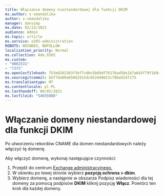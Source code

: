 ```yaml
---
title: Włączanie domeny niestandardowej dla funkcji DKIM
ms.author: v-smandalika
author: v-smandalika
manager: dansimp
ms.date: 02/23/2021
audience: Admin
ms.topic: article
ms.service: o365-administration
ROBOTS: NOINDEX, NOFOLLOW
localization_priority: Normal
ms.collection: Adm_O365
ms.custom:
- "9002531"
- "7375"
ms.openlocfilehash: 753e0201363f3bf7c60c5b69df76176ad58e1b7a643f79f169c71af20b0a35d9
ms.sourcegitcommit: b5f7da89a650d2915dc652449623c78be6247175
ms.translationtype: MT
ms.contentlocale: pl-PL
ms.lasthandoff: 08/05/2021
ms.locfileid: "54035088"
---
```

# <a name="enable-the-custom-domain-for-dkim"></a>Włączanie domeny niestandardowej dla funkcji DKIM

Po utworzeniu rekordów CNAME dla domen niestandardowych należy włączyć tę domenę.

Aby włączyć domenę, wykonaj następujące czynności:

1. Przejdź do centrum [Exchange administracyjnego.](https://outlook.office365.com/ecp/)
2. W okienku po lewej stronie wybierz **pozycję ochrona > dkim**.
3. Wybierz domenę, a następnie w obszarze Podpisz wiadomości dla tej domeny za pomocą podpisów **DKIM** kliknij pozycję **Włącz**. Powtórz ten krok dla każdej domeny.

